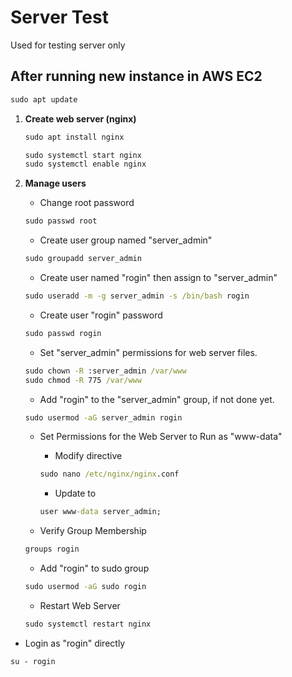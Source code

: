 # Server Test

Used for testing server only


## After running new instance in AWS EC2

```cmd
sudo apt update
```

1. **Create web server (nginx)**
   ```cmd
   sudo apt install nginx
   ```
   ```cmd
   sudo systemctl start nginx
   sudo systemctl enable nginx
   ```

2. **Manage users**
   * Change root password
   ```cmd
   sudo passwd root
   ```
   
   * Create user group named "server_admin" 
   ```cmd
   sudo groupadd server_admin
   ```
   
   * Create user named "rogin" then assign to "server_admin" 
   ```cmd
   sudo useradd -m -g server_admin -s /bin/bash rogin
   ```
   
   * Create user "rogin" password 
   ```cmd
   sudo passwd rogin
   ```
   
   * Set "server_admin" permissions for web server files.
   ```cmd
   sudo chown -R :server_admin /var/www
   sudo chmod -R 775 /var/www
   ```
   
   * Add "rogin" to the "server_admin" group, if not done yet.
   ``` cmd
   sudo usermod -aG server_admin rogin
   ```
   
   * Set Permissions for the Web Server to Run as "www-data"
      * Modify directive
      ``` cmd
      sudo nano /etc/nginx/nginx.conf
      ```
      * Update to
      ``` cmd
      user www-data server_admin;
      ```
   
   * Verify Group Membership
   ``` cmd
   groups rogin
   ```
   
   * Add "rogin" to sudo group
   ``` cmd
   sudo usermod -aG sudo rogin
   ```
   
   * Restart Web Server
   ``` cmd
   sudo systemctl restart nginx
   ```
  
  * Login as "rogin" directly
  ``` cmd
  su - rogin
  ```
